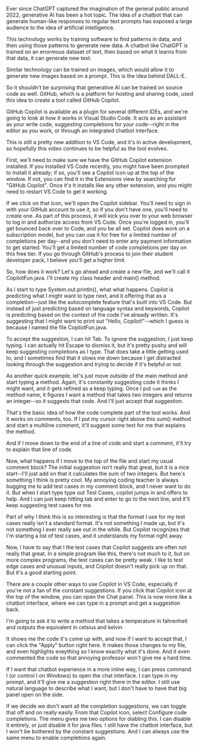 Ever since ChatGPT captured the imagination of the general public around 2022, generative AI has been a hot topic. The idea of a chatbot that can generate human-like responses to regular text prompts has exposed a large audience to the idea of artificial intelligence. 

This technology works by training software to find patterns in data, and then using those patterns to generate new data. A chatbot like ChatGPT is trained on an enormous dataset of text, then based on what it learns from that data, it can generate new text.

Similar technology can be trained on images, which would allow it to generate new images based on a prompt. This is the idea behind DALL-E.

So it shouldn't be surprising that generative AI can be trained on source code as well. GitHub, which is a platform for hosting and sharing code, used this idea to create a tool called GitHub Copilot. 

GitHub Copilot is available as a plugin for several different IDEs, and we're going to look at how it works in Visual Studio Code. It acts as an assistant as your write code, suggesting completions for your code--right in the editor as you work, or through an integrated chatbot interface.

This is still a pretty new addition to VS Code, and it's in active development, so hopefully this video continues to be helpful as the tool evolves.

First, we'll need to make sure we have the GitHub Copilot extension installed. If you installed VS Code recently, you might have been prompted to install it already; if so, you'll see a Copilot icon up at the top of the window. If not, you can find it in the Extensions view by searching for "GitHub Copilot". Once it's  It installs like any other extension, and you might need to restart VS Code to get it working.

If we click on that icon, we'll open the Copilot sidebar. You'll need to sign in with your GitHub account to use it, so if you don't have one, you'll need to create one. As part of this  process, it will kick you over to your web browser to log in and authorize access from VS Code. Once you're logged in, you'll get bounced back over to Code, and you be all set. Copilot does work on a subscription model, but you can use it for free for a limited number of completions per day--and you don't need to enter any payment information to get started. You'll get a limited number of code completions per day on this free tier. If you go through GitHub's process to join their student developer pack, I believe you'll get a higher limit.

So, how does it work? Let's go ahead and create a new file, and we'll call it CopilotFun.java. I'll create my class header and main() method.

As i start to type System.out.println(), what what happens. Copilot is predicting what I might want to type next, and it offering that as a completion--just like the autocomplete feature that's built into VS Code. But instead of just predicting based on language syntax and keywords, Copilot is predicting based on the context of the code I've already written. It's suggesting that I might want to print out "Hello, Copilot!"--which I guess is because I named the file CopilotFun.java.

To accept the suggestion, I can hit Tab. To ignore the suggestion, I just keep typing. I can actually hit Escape to dismiss it, but it's pretty pushy and will keep suggesting completions as I type. That does take a little getting used to, and I sometimes find that it slows me down because I get distracted looking through the suggestion and trying to decide if it's helpful or not.

As another quick example, let's just move outside of the main method and start typing a method. Again, it's constantly suggesting code it thinks I might want, and it gets refined as a keep typing. Once I put `sum` as the method name, it figures I want a method that takes two integers and returns an integer--so it suggests that code. And I'll just accept that suggestion.

That's the basic idea of how the code complete part of the tool works. And it works on comments, too. If I put my cursor right above this sum() method and start a multiline comment, it'll suggest some text for me that explains the method.

And if I move down to the end of a line of code and start a comment, it'll try to explain that line of code.

Now, what happens if I move to the top of the file and start my usual comment block? The initial suggestion isn't really that great, but it is a nice start--I'll just add on that it calculates the sum of two integers. But here's something I think is pretty cool. My annoying coding teacher is always bugging me to add test cases in my comment block, and I never want to do it. But when I start type type out Test Cases, copilot jumps in and offers to help. And I can just keep hitting tab and enter to go to the next line, and it'll keep suggesting test cases for me.

Part of why I think this is so interesting is that the format I use for my test cases really isn't a standard format. It's not something I made up, but it's not something I ever really see out in the while. But Copilot recognizes that I'm starting a list of test cases, and it understands my format right away.

Now, I have to say that I the test cases that Copilot suggests are often not really that great. In a simple program like this, there's not much to it, but on more complex programs, the test cases can be pretty weak. I like to test edge cases and unusual inputs, and Copilot doesn't really pick up on that. But it's a good starting point.

There are a couple other ways to use Copilot in VS Code, especially if you're not a fan of the constant suggestions. If you click that Copilot icon at the top of the window, you can open the Chat panel. This is now more like a chatbot interface, where we can type in a prompt and get a suggestion back.

I'm going to ask it to write a method that takes a temperature in fahrenheit and outputs the equivalent in celsius and kelvin

It shows me the code it's come up with, and now if I want to accept that, I can click the "Apply" button right here. It makes those changes to my file, and even highlights eveything so I know exactly what it's done. And it even commented the code so that annoying professor won't give me a hard time.

If I want that chatbot experience in a more inline way, I can press command I (or control I on Windows) to open the chat interface. I can type in my prompt, and it'll give me a suggestion right there in the editor. I still use natural language to describe what I want, but I don't have to have that big panel open on the side.

If we decide we don't want all the completion suggestions, we can toggle that off and on really easily. From that Copilot icon, select Configure code completions. The menu gives me two options for diabling this. I can disable it entirely, or just disable it for java files. I still have the chatbot interface, but I won't be bothered by the constant suggestions. And I can always use the same menu to enable completions again.










